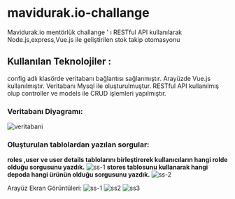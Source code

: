 # mavidurak.io-challange
Mavidurak.io mentörlük challange ' ı  RESTful API kullanılarak Node.js,express,Vue.js ile geliştirilen stok takip otomasyonu 
## **Kullanılan Teknolojiler** : 
config adlı klasörde veritabanı bağlantısı sağlanmıştır.
Arayüzde Vue.js kullanılmıştır.
Veritabanı Mysql ile oluşturulmuştur.
 RESTful API  kullanılmış olup controller ve models ile CRUD işlemleri yapılmıştır.


### **Veritabanı Diyagramı**:

![veritabani](https://user-images.githubusercontent.com/77885953/149618507-7404bd74-e3e7-49f4-aee0-8ec147dc79ad.png)

### Oluşturulan tablolardan yazılan sorgular:
**roles ,user ve user details tablolarını birleştirerek kullanıcıların hangi rolde olduğu sorgusunu yazdık.**
![ss-1](https://user-images.githubusercontent.com/77885953/149619037-9df6d761-026d-4ac3-b63a-45f622306983.png)
**stores tablosunu kullanarak hangi depoda hangi ürünün olduğu sorgusunu yazdık.**
![ss-2](https://user-images.githubusercontent.com/77885953/149619151-16532868-0efd-472d-9639-47bb2e192b9a.png)


Arayüz Ekran Görüntüleri:
![ss-1](https://user-images.githubusercontent.com/77885953/151710789-0ea88a6c-2e40-47e1-abf7-b544ece95e70.png)
![ss2](https://user-images.githubusercontent.com/77885953/149632526-58f9ae8a-8100-44ab-8d45-8db403d7f086.jpeg)
![ss3](https://user-images.githubusercontent.com/77885953/149632579-e36a2259-c03c-443a-a0da-43256e1c66e4.jpeg)

